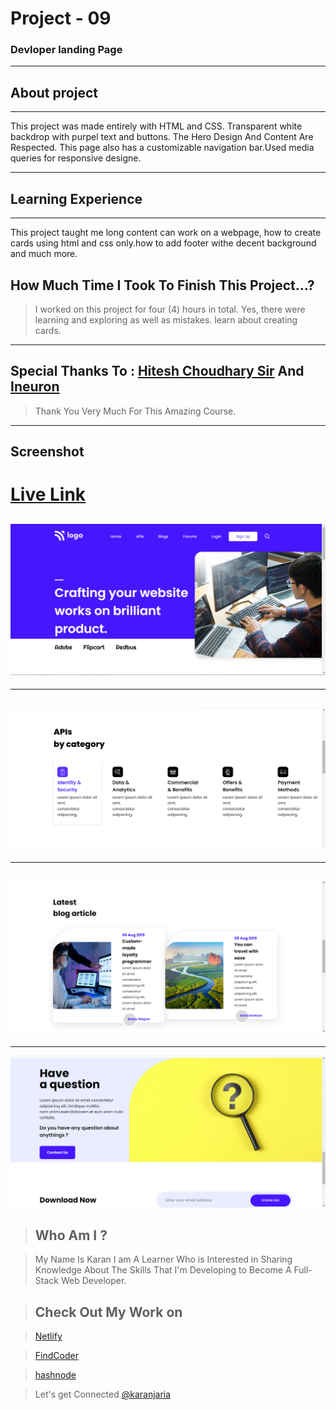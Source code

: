 # Project - 09

### Devloper landing Page

---

## About project
---



This project was made entirely with HTML and CSS. Transparent white backdrop with purpel text and buttons. The Hero Design And Content Are Respected. This page also has a customizable navigation bar.Used media queries for responsive designe.


---


## Learning Experience
---
This project taught me long content can work on a webpage, how to create cards using html and css only.how to add footer withe decent background and much more.


## How Much Time I Took To Finish This Project...? 
>I worked on this project for four (4) hours in total. Yes, there were learning and exploring as well as mistakes. learn about creating cards.
---

##  Special Thanks To : [Hitesh Choudhary Sir](https://www.instagram.com/hiteshchoudharyofficial/?hl=en)  And [Ineuron](https://ineuron.ai/course/Full-Stack-Javascript-Web-Developer)

>Thank You Very Much For This Amazing Course.

---

## Screenshot 


# [Live Link]()

![What's Trend In](./Capture.PNG)
---
---
![](./Capture2.PNG)
---
---
![](./Capture3.PNG)
---
---
![](./Capture4.PNG)




>## Who Am I ?

>My Name Is Karan I am A Learner Who is Interested in Sharing Knowledge About The Skills That I'm Developing to Become A Full-Stack Web Developer.

>## Check Out My Work on 

>[Netlify](https://app.netlify.com/teams/karan9846/overview?_ga=2.175703073.206776847.1659963657-634189433.1659791041)

>[FindCoder](https://www.findcoder.io/u/karan18)

>[hashnode](https://hashnode.com/@karan787)

>Let's get Connected [@karanjaria](https://www.instagram.com/karanjaria/?hl=en)